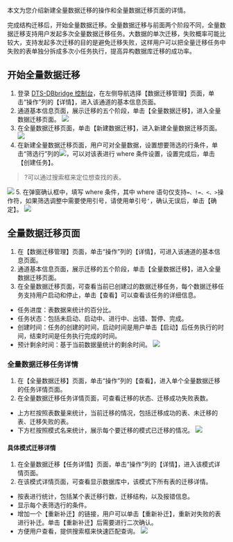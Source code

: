 本文为您介绍新建全量数据迁移的操作和全量数据迁移页面的详情。

完成结构迁移后，开始全量数据迁移。全量数据迁移与前面两个阶段不同，全量数据迁移支持用户发起多次全量数据迁移任务。大数据的单次迁移，失败概率可能比较大，支持发起多次迁移的目的是避免迁移失败，这样用户可以把全量迁移任务中失败的表单独分拆成多次小任务执行，提高异构数据库迁移的成功率。


## 开始全量数据迁移
1. 登录 [DTS-DBbridge 控制台](https://cloud.tencent.com/document/product/571/45866#.E6.AD.A5.E9.AA.A4.E4.B8.80.EF.BC.9A.E7.99.BB.E5.BD.95.E6.8E.A7.E5.88.B6.E5.8F.B0)，在左侧导航选择【数据迁移管理】页面，单击“操作”列的【详情】，进入该通道的基本信息页面。
2. 通道基本信息页面，展示迁移的五个阶段，单击【全量数据迁移】，进入全量数据迁移页面。
![](https://main.qcloudimg.com/raw/ffa68eae6f32537192ca0470303aceaf.png)
3. 在全量数据迁移页面，单击【新建数据迁移】，进入新建全量数据迁移页面。
![](https://main.qcloudimg.com/raw/008c146913efb03cf4aa504786458fa8.png)
4. 在新建全量数据迁移页面，用户可对全量数据，设置想要筛选的行条件，单击“筛选行”列的<img src="https://main.qcloudimg.com/raw/071659c8118f8c9b94d4ab90cebbd955.png"  style="margin:0;">，可以对该表进行 where 条件设置，设置完成后，单击【创建任务】。
>?可以通过搜索框来定位想查找的表。
>
![](https://main.qcloudimg.com/raw/11bf9101b814c4c9bebf62e0484b95b1.png)
5. 在弹窗确认框中，填写 where 条件，其中 where 语句仅支持`=、!=、<、>`操作符，如果筛选调整中需要使用引号，请使用单引号`‘`，确认无误后，单击【确定】。
![](https://main.qcloudimg.com/raw/868259814fb33e41fa78e8ce5e74627a.png)

## 全量数据迁移页面
1. 在【数据迁移管理】页面，单击“操作”列的【详情】，可进入该通道的基本信息页面。
2. 通道基本信息页面，展示迁移的五个阶段，单击【全量数据迁移】，进入全量数据迁移页面。
3. 在全量数据迁移页面，可查看当前已创建过的数据迁移任务，每个数据迁移任务支持用户启动和停止，单击【查看】可以查看该任务的详细信息。
 - 任务进度：表数据来统计的百分比。
 - 任务状态：包括未启动、启动中、进行中、出错、暂停、完成。
 - 创建时间：任务的创建的时间，启动时间是用户单击【启动】后任务执行的时间，结束时间是任务执行完成的时间。
 - 预计剩余时间：基于当前数据量统计的剩余时间。
![](https://main.qcloudimg.com/raw/0decf9758134e6b0e7c479ed7ef52203.png)


### 全量数据迁移任务详情
1. 在【全量数据迁移】页面，单击“操作”列的【查看】，进入单个全量数据迁移的任务详情页面。
2. 在全量数据迁移任务详情页面，可查看迁移的状态、迁移成功失败表数。
 - 上方栏按照表数量来统计，当前迁移的情况，包括迁移成功的表、未迁移的表、迁移失败的表。
 - 下方栏按照模式名来统计，展示每个要迁移的模式已迁移的情况。
![](https://main.qcloudimg.com/raw/46d396222722bb23e558e940dccf08df.png)


#### 具体模式迁移详情
1. 在全量数据迁移【任务详情】页面，单击“操作”列的【详情】，进入该模式详情页面。
2. 在该模式详情页面，可查看显示数据库中，该模式下所有表的迁移详情。
 - 按表进行统计，包括某个表迁移行数，迁移结构，以及报错信息。
 - 显示每个表筛选行的条件。
 - 增加一个【重新补迁】的链接，用户可以单击【重新补迁】，重新对失败的表进行补迁。单击【重新补迁】后需要进行二次确认。
 - 方便用户查看，提供搜索框来快速匹配查询。
![](https://main.qcloudimg.com/raw/ce936525a9132ecdb7a929ac521efc71.png)
